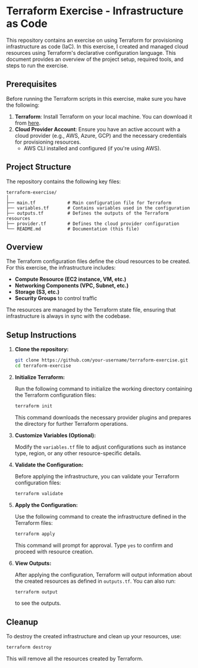# Terraform Exercise - Infrastructure as Code

This repository contains an exercise on using Terraform for provisioning infrastructure as code (IaC). In this exercise, I created and managed cloud resources using Terraform's declarative configuration language. This document provides an overview of the project setup, required tools, and steps to run the exercise.

## Prerequisites

Before running the Terraform scripts in this exercise, make sure you have the following:

1. **Terraform**: Install Terraform on your local machine. You can download it from [here](https://www.terraform.io/downloads.html).
2. **Cloud Provider Account**: Ensure you have an active account with a cloud provider (e.g., AWS, Azure, GCP) and the necessary credentials for provisioning resources.
   - AWS CLI installed and configured (if you're using AWS).

## Project Structure

The repository contains the following key files:

```
terraform-exercise/
│
├── main.tf            # Main configuration file for Terraform
├── variables.tf       # Contains variables used in the configuration
├── outputs.tf         # Defines the outputs of the Terraform resources
├── provider.tf        # Defines the cloud provider configuration
└── README.md          # Documentation (this file)
```

## Overview

The Terraform configuration files define the cloud resources to be created. For this exercise, the infrastructure includes:

- **Compute Resource (EC2 instance, VM, etc.)**
- **Networking Components (VPC, Subnet, etc.)**
- **Storage (S3, etc.)**
- **Security Groups** to control traffic

The resources are managed by the Terraform state file, ensuring that infrastructure is always in sync with the codebase.

## Setup Instructions

1. **Clone the repository:**

   ```bash
   git clone https://github.com/your-username/terraform-exercise.git
   cd terraform-exercise
   ```

2. **Initialize Terraform:**

   Run the following command to initialize the working directory containing the Terraform configuration files:

   ```bash
   terraform init
   ```

   This command downloads the necessary provider plugins and prepares the directory for further Terraform operations.

3. **Customize Variables (Optional):**

   Modify the `variables.tf` file to adjust configurations such as instance type, region, or any other resource-specific details.

4. **Validate the Configuration:**

   Before applying the infrastructure, you can validate your Terraform configuration files:

   ```bash
   terraform validate
   ```

5. **Apply the Configuration:**

   Use the following command to create the infrastructure defined in the Terraform files:

   ```bash
   terraform apply
   ```

   This command will prompt for approval. Type `yes` to confirm and proceed with resource creation.

6. **View Outputs:**

   After applying the configuration, Terraform will output information about the created resources as defined in `outputs.tf`. You can also run:

   ```bash
   terraform output
   ```

   to see the outputs.

## Cleanup

To destroy the created infrastructure and clean up your resources, use:

```bash
terraform destroy
```

This will remove all the resources created by Terraform.




